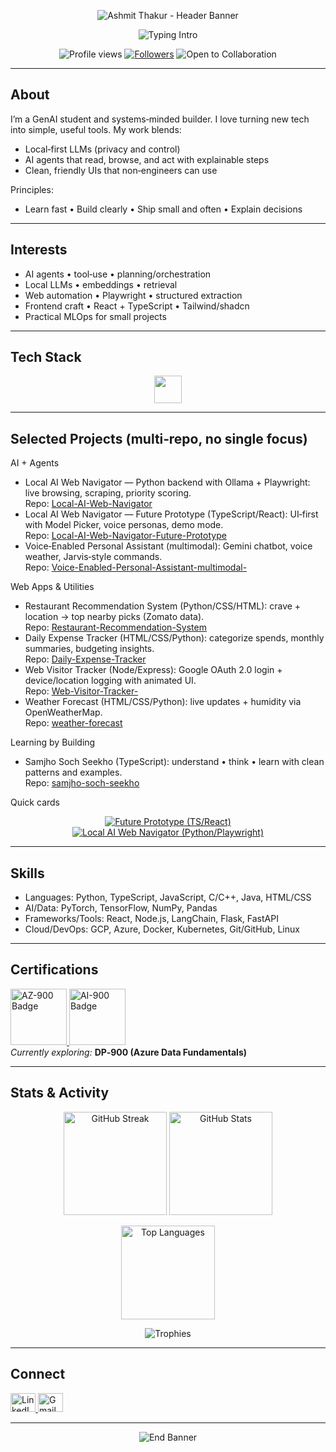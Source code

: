 <!-- ─────────────────────────────────────────────────────────────────────────────
     Ashmit Thakur • Profile README (Timeless, multi‑project, refined)
     - No single‑project bias
     - Clean layout and spacing
     - Glitch‑free typing banner (no fallback "Typing Intro" link)
     - One row of badges (no duplicates)
     - Fast‑loading widgets only
────────────────────────────────────────────────────────────────────────────── -->

<!-- Wave Hero Banner -->
<p align="center">
  <img src="https://capsule-render.vercel.app/api?type=waving&height=260&text=Ashmit%20Thakur&fontAlign=50&fontAlignY=38&color=0:8B5CF6,100:06B6D4&fontColor=ffffff&desc=GenAI%20Student%20•%20AI%20Agent%20Builder%20•%20Full‑Stack%20Learner&descAlign=50&descAlignY=66" alt="Ashmit Thakur - Header Banner">
</p>

<!-- Big Typing Intro (image only to avoid link glitch) -->
<p align="center">
  <img src="https://readme-typing-svg.demolab.com?font=Inter&weight=800&size=34&pause=1100&duration=2400&color=06B6D4&center=true&vCenter=true&width=1100&lines=ASHMIT%20THAKUR;AI%20AGENT%20BUILDER%20•%20LOCAL‑FIRST%20LLMS%20•%20WEB%20AUTOMATION;LEARN%20•%20BUILD%20•%20EXPLAIN%20•%20SHARE" alt="Typing Intro">
</p>

<!-- Badges (single row, non‑duplicated) -->
<p align="center">
  <img src="https://komarev.com/ghpvc/?username=AshmitThakur23&label=PROFILE%20VIEWS&style=for-the-badge&color=0ea5e9" alt="Profile views">
  <a href="https://github.com/AshmitThakur23?tab=followers"><img src="https://img.shields.io/github/followers/AshmitThakur23?label=FOLLOWERS&style=for-the-badge&color=22c55e" alt="Followers"></a>
  <img src="https://img.shields.io/badge/OPEN%20TO-COLLABORATION-9333EA?style=for-the-badge" alt="Open to Collaboration">
</p>

---

## About

I’m a GenAI student and systems‑minded builder. I love turning new tech into simple, useful tools. My work blends:
- Local‑first LLMs (privacy and control)
- AI agents that read, browse, and act with explainable steps
- Clean, friendly UIs that non‑engineers can use

Principles:
- Learn fast • Build clearly • Ship small and often • Explain decisions

---

## Interests

- AI agents • tool‑use • planning/orchestration  
- Local LLMs • embeddings • retrieval  
- Web automation • Playwright • structured extraction  
- Frontend craft • React + TypeScript • Tailwind/shadcn  
- Practical MLOps for small projects  

---

## Tech Stack

<p align="center">
  <img src="https://skillicons.dev/icons?i=py,ts,js,cpp,java,html,css,react,nextjs,vite,tailwind,vercel,flask,fastapi,playwright,selenium,beautifulsoup,nodejs,bun,git,github,linux,docker,firebase&perline=12" height="44" />
</p>

---

## Selected Projects (multi‑repo, no single focus)

AI + Agents
- Local AI Web Navigator — Python backend with Ollama + Playwright: live browsing, scraping, priority scoring.  
  Repo: [Local-AI-Web-Navigator](https://github.com/AshmitThakur23/Local-AI-Web-Navigator)
- Local AI Web Navigator — Future Prototype (TypeScript/React): UI‑first with Model Picker, voice personas, demo mode.  
  Repo: [Local-AI-Web-Navigator-Future-Prototype](https://github.com/AshmitThakur23/Local-AI-Web-Navigator-Future-Prototype)
- Voice‑Enabled Personal Assistant (multimodal): Gemini chatbot, voice weather, Jarvis‑style commands.  
  Repo: [Voice-Enabled-Personal-Assistant-multimodal-](https://github.com/AshmitThakur23/Voice-Enabled-Personal-Assistant-multimodal-)

Web Apps & Utilities
- Restaurant Recommendation System (Python/CSS/HTML): crave + location → top nearby picks (Zomato data).  
  Repo: [Restaurant-Recommendation-System](https://github.com/AshmitThakur23/Restaurant-Recommendation-System)
- Daily Expense Tracker (HTML/CSS/Python): categorize spends, monthly summaries, budgeting insights.  
  Repo: [Daily-Expense-Tracker](https://github.com/AshmitThakur23/Daily-Expense-Tracker)
- Web Visitor Tracker (Node/Express): Google OAuth 2.0 login + device/location logging with animated UI.  
  Repo: [Web-Visitor-Tracker-](https://github.com/AshmitThakur23/Web-Visitor-Tracker-)
- Weather Forecast (HTML/CSS/Python): live updates + humidity via OpenWeatherMap.  
  Repo: [weather-forecast](https://github.com/AshmitThakur23/weather-forecast)

Learning by Building
- Samjho Soch Seekho (TypeScript): understand • think • learn with clean patterns and examples.  
  Repo: [samjho-soch-seekho](https://github.com/AshmitThakur23/samjho-soch-seekho)

Quick cards
<p align="center">
  <a href="https://github.com/AshmitThakur23/Local-AI-Web-Navigator-Future-Prototype">
    <img src="https://github-readme-stats.vercel.app/api/pin/?username=AshmitThakur23&repo=Local-AI-Web-Navigator-Future-Prototype&theme=react&hide_border=true" alt="Future Prototype (TS/React)">
  </a>
  <a href="https://github.com/AshmitThakur23/Local-AI-Web-Navigator">
    <img src="https://github-readme-stats.vercel.app/api/pin/?username=AshmitThakur23&repo=Local-AI-Web-Navigator&theme=react&hide_border=true" alt="Local AI Web Navigator (Python/Playwright)">
  </a>
</p>

---

## Skills

- Languages: Python, TypeScript, JavaScript, C/C++, Java, HTML/CSS  
- AI/Data: PyTorch, TensorFlow, NumPy, Pandas  
- Frameworks/Tools: React, Node.js, LangChain, Flask, FastAPI  
- Cloud/DevOps: GCP, Azure, Docker, Kubernetes, Git/GitHub, Linux  

---

## Certifications

<p align="left">
  <a href="https://learn.microsoft.com/en-us/credentials/certifications/azure-fundamentals/" title="AZ-900: Azure Fundamentals">
    <img src="https://images.credly.com/size/110x110/images/be8fcaeb-c3f5-41de-9b51-de161b58f864/image.png" alt="AZ-900 Badge" height="90">
  </a>
  <a href="https://learn.microsoft.com/en-us/credentials/certifications/azure-ai-fundamentals/" title="AI-900: AI Fundamentals">
    <img src="https://images.credly.com/size/110x110/images/8b5c6d3b-483b-487a-9519-2022b6f1f41d/image.png" alt="AI-900 Badge" height="90">
  </a>
  <br/>
  <em>Currently exploring:</em> <strong>DP‑900 (Azure Data Fundamentals)</strong>
</p>

---

## Stats & Activity

<p align="center">
  <img src="https://streak-stats.demolab.com?user=AshmitThakur23&theme=react&hide_border=true" height="165" alt="GitHub Streak"/>
  <img src="https://github-readme-stats.vercel.app/api?username=AshmitThakur23&show_icons=true&theme=react&hide_border=true&rank_icon=github" height="165" alt="GitHub Stats"/>
</p>

<p align="center">
  <img src="https://github-readme-stats.vercel.app/api/top-langs/?username=AshmitThakur23&layout=compact&theme=react&hide_border=true" height="150" alt="Top Languages"/>
</p>

<p align="center">
  <img src="https://github-profile-trophy.vercel.app/?username=AshmitThakur23&theme=algolia&no-frame=true&row=1&column=7" alt="Trophies"/>
</p>

---

## Connect

<p align="left">
  <a href="https://linkedin.com/in/ashmitthakur615" target="_blank" rel="noreferrer">
    <img src="https://raw.githubusercontent.com/rahuldkjain/github-profile-readme-generator/master/src/images/icons/Social/linked-in-alt.svg" alt="LinkedIn" height="30" width="40" />
  </a>
  <a href="mailto:ashmitthakur615@gmail.com" target="_blank" rel="noreferrer">
    <img src="https://img.icons8.com/color/48/000000/gmail--v1.png" alt="Gmail" height="30" width="40" />
  </a>
</p>

---

<!-- Name loop again (start → end → restart) -->
<p align="center">
  <img src="https://readme-typing-svg.demolab.com?font=Inter&weight=900&size=36&pause=1200&duration=2400&color=8B5CF6&center=true&vCenter=true&width=1000&lines=ASHMIT%20THAKUR;KEEP%20LEARNING%20•%20KEEP%20BUILDING%20•%20KEEP%20SHARING" alt="End Banner">
</p>
